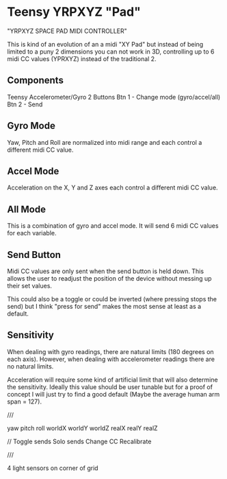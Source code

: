 # Teensy YRPXYZ "Pad"

"YRPXYZ SPACE PAD MIDI CONTROLLER"

This is kind of an evolution of an a midi "XY Pad" but instead of being limited to a puny 2 dimensions you can not work in 3D, controlling up to 6 midi CC values (YPRXYZ) instead of the traditional 2. 

## Components
Teensy
Accelerometer/Gyro
2 Buttons
	Btn 1 - Change mode (gyro/accel/all)
	Btn 2 - Send

## Gyro Mode
Yaw, Pitch and Roll are normalized into midi range and each control a different midi CC value. 

## Accel Mode
Acceleration on the X, Y and Z axes each control a different midi CC value.

## All Mode
This is a combination of gyro and accel mode. It will send 6 midi CC values for each variable. 

## Send Button
Midi CC values are only sent when the send button is held down. This allows the user to readjust the position of the device without messing up their set values. 

This could also be a toggle or could be inverted (where pressing stops the send) but I think "press for send" makes the most sense at least as a default.

## Sensitivity

When dealing with gyro readings, there are natural limits (180 degrees on each axis). However, when dealing with accelerometer readings there are no natural limits. 

Acceleration will require some kind of artificial limit that will also determine the sensitivity. Ideally this value should be user tunable but for a proof of concept I will just try to find a good default (Maybe the average human arm span = 127). 


///

yaw
pitch
roll
worldX
worldY
worldZ
realX
realY
realZ

//
Toggle sends
Solo sends
Change CC
Recalibrate

///

4 light sensors on corner of grid